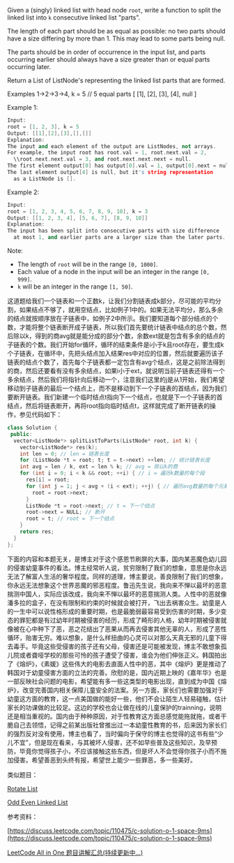 Given a (singly) linked list with head node `root`, write a function to split the linked list into `k` consecutive linked list "parts".

The length of each part should be as equal as possible: no two parts should have a size differing by more than 1. This may lead to some parts being null.

The parts should be in order of occurrence in the input list, and parts occurring earlier should always have a size greater than or equal parts occurring later.

Return a List of ListNode's representing the linked list parts that are formed.

Examples 1->2->3->4, k = 5 // 5 equal parts [ [1], [2], [3], [4], null ]

Example 1:

```cpp
Input: 
root = [1, 2, 3], k = 5
Output: [[1],[2],[3],[],[]]
Explanation:
The input and each element of the output are ListNodes, not arrays.
For example, the input root has root.val = 1, root.next.val = 2, 
  \\root.next.next.val = 3, and root.next.next.next = null.
The first element output[0] has output[0].val = 1, output[0].next = null.
The last element output[4] is null, but it's string representation
  as a ListNode is [].
```

Example 2:

```cpp
Input: 
root = [1, 2, 3, 4, 5, 6, 7, 8, 9, 10], k = 3
Output: [[1, 2, 3, 4], [5, 6, 7], [8, 9, 10]]
Explanation:
The input has been split into consecutive parts with size difference 
  at most 1, and earlier parts are a larger size than the later parts.
```

Note:

- The length of `root` will be in the range `[0, 1000]`.
- Each value of a node in the input will be an integer in the range `[0, 999]`.
- `k` will be an integer in the range `[1, 50]`.

这道题给我们一个链表和一个正数k，让我们分割链表成k部分，尽可能的平均分割，如果结点不够了，就用空结点，比如例子1中的。如果无法平均分，那么多余的结点就按顺序放在子链表中，如例子2中所示。我们要知道每个部分结点的个数，才能将整个链表断开成子链表，所以我们首先要统计链表中结点的总个数，然后除以k，得到的商avg就是能分成的部分个数，余数ext就是包含有多余的结点的子链表的个数。我们开始for循环，循环的结束条件是i小于k且root存在，要生成k个子链表，在循环中，先把头结点加入结果res中对应的位置，然后就要遍历该子链表的结点个数了，首先每个子链表都一定包含有avg个结点，这是之前除法得到的商，然后还要看有没有多余结点，如果i小于ext，就说明当前子链表还得有一个多余结点，然后我们将指针向后移动一个，注意我们这里的j是从1开始，我们希望移动到子链表的最后一个结点上，而不是移动到下一个子链表的首结点，因为我们要断开链表。我们新建一个临时结点t指向下一个结点，也就是下一个子链表的首结点，然后将链表断开，再将root指向临时结点t，这样就完成了断开链表的操作，参见代码如下：

```cpp
class Solution {
 public:
  vector<ListNode*> splitListToParts(ListNode* root, int k) {
    vector<ListNode*> res(k);
    int len = 0; // len = 链表长度
    for (ListNode *t = root; t; t = t->next) ++len; // 统计链表长度
    int avg = len / k, ext = len % k; // avg = 除以k的商
    for (int i = 0; i < k && root; ++i) { // i = 遍历k数量的每个段
      res[i] = root;
      for (int j = 1; j < avg + (i < ext); ++j) { // 遍历avg数量的每个元素 i<ext则需要加1
        root = root->next;
      }
      ListNode *t = root->next; // t = 下一个结点
      root->next = NULL; // 断开
      root = t; // root = 下一个结点
    }
    return res;
  }
};
```

下面的内容和本题无关，是博主对于这个感恩节刷屏的大事，国内某恶魔色幼儿园的侵害幼童事件的看法。博主经常听人说，贫穷限制了我们的想象，意思是你永远无法了解富人生活的奢华程度。同样的道理，博主要说，善良限制了我们的想象，你永远无法想象这个世界恶魔的邪恶程度。鲁迅先生说，我向来不惮以最坏的恶意揣测中国人，实际应该改成，我向来不惮以最坏的恶意揣测人类。人性中的恶就像潘多拉的盒子，在没有限制和约束的时候就会被打开，飞出去祸害众生。幼童是人的一生中可以说性格形成的重要时期，也是最脆弱最容易受到伤害的时期，多少变态的罪犯都是有过幼年时期被侵害的经历，形成了畸形的人格，幼年时期被侵害就像被在心中种下了恶，恶之花结出了恶果从而再去侵害其他无辜的人，形成了恶性循环，贻害无穷。难以想象，是什么样扭曲的心灵可以对那么天真无邪的儿童下得去毒手。毕竟这些受侵害的孩子还有父母，侵害还是可能被发现，博主不敢想象孤儿院或者聋哑学校的那些可怜的孩子遭受了侵害，谁会为他们伸张正义。韩国拍出了《熔炉》，《素媛》这些伟大的电影去直面人性中的恶，其中《熔炉》更是推动了韩国对于幼童侵害方面的立法的完善。欣慰的是，国内近期上映的《嘉年华》也是一部反映社会问题的电影，希望能有多一些这类型的电影出现，直到成为中国《熔炉》，改变完善国内相关保障儿童安全的法案。另一方面，家长们也需要加强对于幼童这方面的教育，这一点美国做的能好一些，他们不会让陌生人轻易碰触，估计家长的功课做的比较足。这边的学校也会让做在线的儿童保护的trainning，说明还是相当重视的。国内由于种种原因，对于性教育这方面总感觉能拖就拖，或者干脆自己去领悟，记得之前某出版社曾推出过一本幼童性教育的书，后来因为家长们的强烈反对没有使用，博主也看了，当时偏向于保守的博主也觉得的这书有些“少儿不宜”，但是现在看来，与其被坏人侵害，还不如早些普及这些知识，及早预防，毕竟你觉得孩子小，不应该接触这些东西，但是坏人不会觉得你孩子小而不施加侵害。希望善恶到头终有报，希望世上能少一些罪恶，多一些美好。

类似题目：

[Rotate List](http://www.cnblogs.com/grandyang/p/4355505.html)

[Odd Even Linked List](http://www.cnblogs.com/grandyang/p/5138936.html)

参考资料：

[https://discuss.leetcode.com/topic/110475/c-solution-o-1-space-9ms](https://discuss.leetcode.com/topic/110475/c-solution-o-1-space-9ms)

[LeetCode All in One 题目讲解汇总(持续更新中...)](http://www.cnblogs.com/grandyang/p/4606334.html)